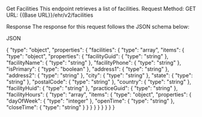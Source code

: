 Get Facilities
This endpoint retrieves a list of facilities.
Request
Method: GET
URL: {{Base URL}}/ehr/v2/facilities

Response
The response for this request follows the JSON schema below:


JSON








{
  "type": "object",
  "properties": {
    "facilities": {
      "type": "array",
      "items": {
        "type": "object",
        "properties": {
          "facilityGuid": { "type": "string" },
          "facilityName": { "type": "string" },
          "facilityPhone": { "type": "string" },
          "isPrimary": { "type": "boolean" },
          "address1": { "type": "string" },
          "address2": { "type": "string" },
          "city": { "type": "string" },
          "state": { "type": "string" },
          "postalCode": { "type": "string" },
          "country": { "type": "string" },
          "facilityHuid": { "type": "string" },
          "practiceGuid": { "type": "string" },
          "facilityHours": {
            "type": "array",
            "items": {
              "type": "object",
              "properties": {
                "dayOfWeek": { "type": "integer" },
                "openTime": { "type": "string" },
                "closeTime": { "type": "string" }
              }
            }
          }
        }
      }
    }
  }
}


